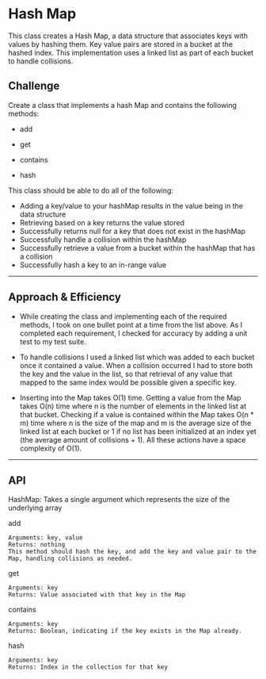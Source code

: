 # Hash Map

This class creates a Hash Map, a data structure that associates keys with values by hashing them. Key value pairs are stored in a bucket at the hashed index. This implementation uses a linked list as part of each bucket to handle collisions.

## Challenge

Create a class that implements a hash Map and contains the following methods:

* add

* get

* contains

* hash

This class should be able to do all of the following:

* Adding a key/value to your hashMap results in the value being in the data structure
* Retrieving based on a key returns the value stored
* Successfully returns null for a key that does not exist in the hashMap
* Successfully handle a collision within the hashMap
* Successfully retrieve a value from a bucket within the hashMap that has a collision
* Successfully hash a key to an in-range value

----------------

## Approach & Efficiency
<!-- What approach did you take? Why? What is the Big O space/time for this approach? -->
* While creating the class and implementing each of the required methods, I took on one bullet point at a time from the list above. As I completed each requirement, I checked for accuracy by adding a unit test to my test suite.

* To handle collisions I used a linked list which was added to each bucket once it contained a value. When a collision occurred I had to store both the key and the value in the list, so that retrieval of any value that mapped to the same index would be possible given a specific key.

* Inserting into the Map takes O(1) time. Getting a value from the Map takes O(n) time where n is the number of elements in the linked list at that bucket. Checking if a value is contained within the Map takes O(n * m) time where n is the size of the map and m is the average size of the linked list at each bucket or 1 if no list has been initialized at an index yet (the average amount of collisions + 1). All these actions have a space complexity of O(1).

----------------

## API
<!-- Description of each method publicly available to your Linked List -->
HashMap: Takes a single argument which represents the size of the underlying array

add

    Arguments: key, value
    Returns: nothing
    This method should hash the key, and add the key and value pair to the Map, handling collisions as needed.

get

    Arguments: key
    Returns: Value associated with that key in the Map

contains

    Arguments: key
    Returns: Boolean, indicating if the key exists in the Map already.

hash

    Arguments: key
    Returns: Index in the collection for that key
